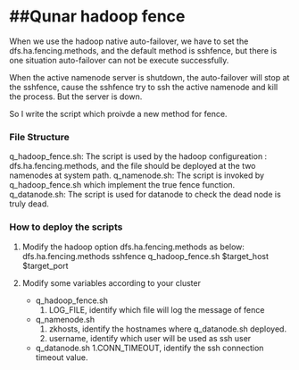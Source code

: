 ##Qunar hadoop fence
============

When we use the hadoop native auto-failover, we have to set the dfs.ha.fencing.methods,
and the default method is sshfence, but there is one situation auto-failover can not be
execute successfully.

When the active namenode server is shutdown, the auto-failover will stop at the sshfence,
cause the sshfence try to ssh the active namenode and kill the process. But the server is
down.

So I write the script which proivde a new method for fence.

### File Structure

q_hadoop_fence.sh: The script is used by the hadoop configureation : dfs.ha.fencing.methods,
                   and the file should be deployed at the two namenodes at system path.
q_namenode.sh: The script is invoked by q_hadoop_fence.sh which implement the true fence function.
q_datanode.sh: The script is used for datanode to check the dead node is truly dead.

### How to deploy the scripts

1. Modify the hadoop option dfs.ha.fencing.methods as below:
   <property>
    <name>dfs.ha.fencing.methods</name>
    <value>
        sshfence
        q_hadoop_fence.sh $target_host $target_port
    </value>
   </propery>

2. Modify some variables according to your cluster
   * q_hadoop_fence.sh
     1. LOG_FILE, identify which file will log the message of fence
   * q_namenode.sh
     1. zkhosts, identify the hostnames where q_datanode.sh deployed.
     2. username, identify which user will be used as ssh user
   * q_datanode.sh
     1.CONN_TIMEOUT, identify the ssh connection timeout value.
